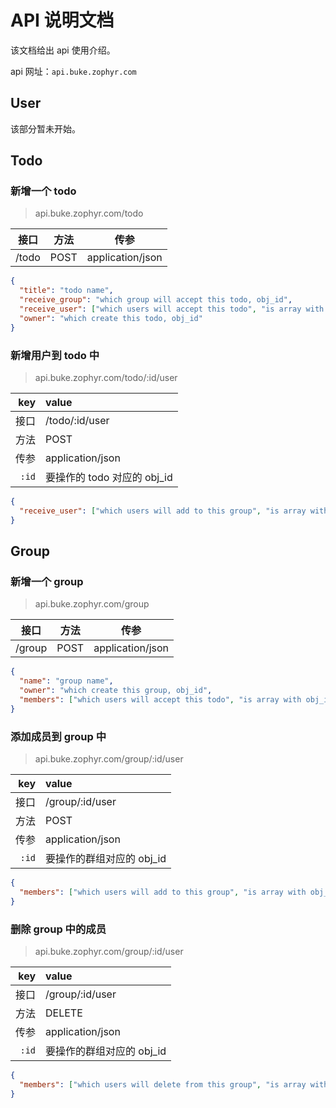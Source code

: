 # API 说明文档

该文档给出 api 使用介绍。

api 网址：`api.buke.zophyr.com`

## User

该部分暂未开始。

## Todo

### 新增一个 todo

> api.buke.zophyr.com/todo

| 接口  | 方法 |       传参       |
| :---: | :--: | :--------------: |
| /todo | POST | application/json |

```json
{
  "title": "todo name",
  "receive_group": "which group will accept this todo, obj_id",
  "receive_user": ["which users will accept this todo", "is array with obj_id"],
  "owner": "which create this todo, obj_id"
}
```

### 新增用户到 todo 中

> api.buke.zophyr.com/todo/:id/user

|   key | value                       |
| ----: | :-------------------------- |
|  接口 | /todo/:id/user              |
|  方法 | POST                        |
|  传参 | application/json            |
| `:id` | 要操作的 todo 对应的 obj_id |

```json
{
  "receive_user": ["which users will add to this group", "is array with obj_id"]
}
```

## Group

### 新增一个 group

> api.buke.zophyr.com/group

|  接口  | 方法 |       传参       |
| :----: | :--: | :--------------: |
| /group | POST | application/json |

```json
{
  "name": "group name",
  "owner": "which create this group, obj_id",
  "members": ["which users will accept this todo", "is array with obj_id"]
}
```

### 添加成员到 group 中

> api.buke.zophyr.com/group/:id/user

|   key | value                     |
| ----: | :------------------------ |
|  接口 | /group/:id/user           |
|  方法 | POST                      |
|  传参 | application/json          |
| `:id` | 要操作的群组对应的 obj_id |

```json
{
  "members": ["which users will add to this group", "is array with obj_id"]
}
```

### 删除 group 中的成员

> api.buke.zophyr.com/group/:id/user

|   key | value                     |
| ----: | :------------------------ |
|  接口 | /group/:id/user           |
|  方法 | DELETE                    |
|  传参 | application/json          |
| `:id` | 要操作的群组对应的 obj_id |

```json
{
  "members": ["which users will delete from this group", "is array with obj_id"]
}
```